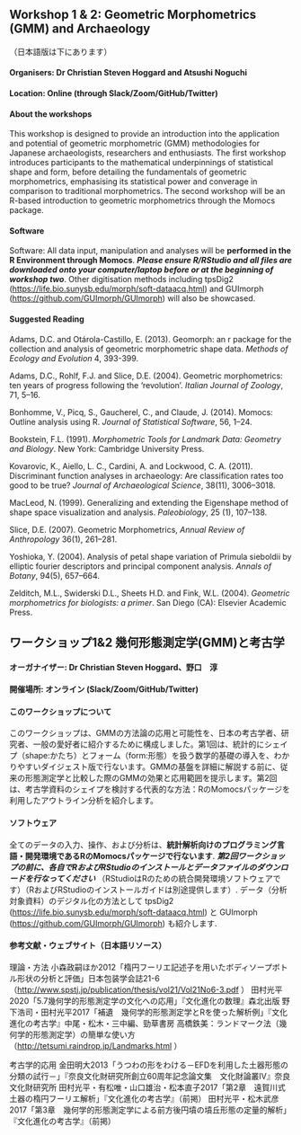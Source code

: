 ## Workshop 1 & 2: Geometric Morphometrics (GMM) and Archaeology
（日本語版は下にあります）
#### Organisers: Dr Christian Steven Hoggard and Atsushi Noguchi
#### Location: Online (through Slack/Zoom/GitHub/Twitter)

#### About the workshops

This workshop is designed to provide an introduction into the application and potential of geometric morphometric (GMM) methodologies for Japanese archaeologists, researchers and enthusiasts. The first workshop introduces participants to the mathematical underpinnings of statistical shape and form, before detailing the fundamentals of geometric morphometrics, emphasising its statistical power and converage in comparison to traditional morphometrics. The second workshop will be an R-based introduction to geometric morphometrics through the Momocs package.

#### Software

Software: All data input, manipulation and analyses will be **performed in the R Environment through Momocs**. **_Please ensure R/RStudio and all files are downloaded onto your computer/laptop before or at the beginning of workshop two_**. Other digitisation methods including tpsDig2 (https://life.bio.sunysb.edu/morph/soft-dataacq.html) and GUImorph (https://github.com/GUImorph/GUImorph) will also be showcased.


#### Suggested Reading

Adams, D.C. and Otárola-Castillo, E. (2013). Geomorph: an r package for the collection and analysis of geometric morphometric shape data. *Methods of Ecology and Evolution* 4, 393-399. 

Adams, D.C., Rohlf, F.J. and Slice, D.E. (2004). Geometric morphometrics: ten years of progress following the ‘revolution’. *Italian Journal of Zoology*, 71, 5–16. 

Bonhomme, V., Picq, S., Gaucherel, C., and Claude, J. (2014). Momocs: Outline analysis using R. *Journal of
Statistical Software*, 56, 1–24.

Bookstein, F.L. (1991). *Morphometric Tools for Landmark Data: Geometry and Biology*. New York: Cambridge University Press. 

Kovarovic, K., Aiello, L. C., Cardini, A. and Lockwood, C. A. (2011). Discriminant function analyses in
archaeology: Are classification rates too good to be true? *Journal of Archaeological Science*, 38(11),
3006–3018.

MacLeod, N. (1999). Generalizing and extending the Eigenshape method of shape space visualization and
analysis. *Paleobiology*, 25 (1), 107–138.

Slice, D.E. (2007). Geometric Morphometrics, *Annual Review of Anthropology* 36(1), 261–281.  

Yoshioka, Y. (2004). Analysis of petal shape variation of Primula sieboldii by elliptic fourier descriptors and
principal component analysis. *Annals of Botany*, 94(5), 657–664.

Zelditch, M.L., Swiderski D.L., Sheets H.D. and Fink, W.L. (2004). *Geometric morphometrics for biologists: a primer*. San Diego (CA): Elsevier Academic Press.

## ワークショップ1&2 幾何形態測定学(GMM)と考古学

#### オーガナイザー: Dr Christian Steven Hoggard、野口　淳
#### 開催場所: オンライン (Slack/Zoom/GitHub/Twitter)

#### このワークショップについて

このワークショップは、GMMの方法論の応用と可能性を、日本の考古学者、研究者、一般の愛好者に紹介するために構成しました。第1回は、統計的にシェイプ（shape:かたち）とフォーム（form:形態）を扱う数学的基礎の導入を、わかりやすいダイジェスト版で行ないます。GMMの基盤を詳細に解説する前に、従来の形態測定学と比較した際のGMMの効果と応用範囲を提示します。第2回は、考古学資料のシェイプを検討する代表的な方法：RのMomocsパッケージを利用したアウトライン分析を紹介します。

#### ソフトウェア

全てのデータの入力、操作、および分析は、**統計解析向けのプログラミング言語・開発環境であるRのMomocsパッケージで行ないます**. **_第2回ワークショップの前に、各自でRおよびRStudioのインストールとデータファイルのダウンロードを行なってください_** （RStudioはRのための統合開発環境ソフトウェアです）（RおよびRStudioのインストールガイドは別途提供します）. データ（分析対象資料）のデジタル化の方法として tpsDig2 (https://life.bio.sunysb.edu/morph/soft-dataacq.html) と GUImorph (https://github.com/GUImorph/GUImorph) も紹介します.

#### 参考文献・ウェブサイト（日本語リソース）
理論・方法
小森政嗣ほか2012「楕円フーリエ記述子を用いたボディソープボトル形状の分析と評価」日本包装学会誌21-6（http://www.spstj.jp/publication/thesis/vol21/Vol21No6-3.pdf ）
田村光平2020「5.7幾何学的形態測定学の文化への応用」『文化進化の数理』森北出版
野下浩司・田村光平2017「補遺　幾何学的形態測定学とRを使った解析例」『文化進化の考古学』中尾・松木・三中編、勁草書房
高橋鉄美：ランドマーク法（幾何学的形態測定学）の簡単な使い方（http://tetsumi.raindrop.jp/Landmarks.html ）

考古学的応用
金田明大2013「うつわの形をわける－EFDを利用した土器形態の分類の試行－」『奈良文化財研究所創立60周年記念論文集　文化財論叢IV』奈良文化財研究所
田村光平・有松唯・山口雄治・松本直子2017「第2章　遠賀川式土器の楕円フーリエ解析」『文化進化の考古学』（前掲）
田村光平・松木武彦2017「第3章　幾何学的形態測定学による前方後円墳の墳丘形態の定量的解析」『文化進化の考古学』（前掲）
